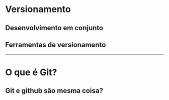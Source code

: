 # Versionamento

## Desenvolvimento em conjunto 

## Ferramentas de versionamento

___________

# O que é Git? 

## Git e github são mesma coisa? 
